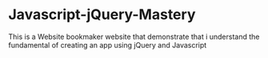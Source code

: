 # Javascript-jQuery-Mastery
This is a Website bookmaker website that demonstrate that i understand the fundamental of creating an app using jQuery and Javascript

